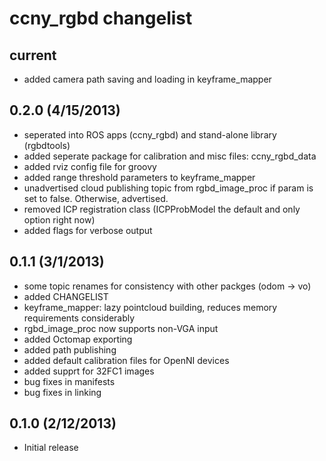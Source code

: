 ccny_rgbd changelist
========================

current
------------------------
 * added camera path saving and loading in keyframe_mapper

0.2.0        (4/15/2013)
------------------------
 * seperated into ROS apps (ccny_rgbd) and stand-alone library (rgbdtools)
 * added seperate package for calibration and misc files: ccny_rgbd_data
 * added rviz config file for groovy
 * added range threshold parameters to keyframe_mapper
 * unadvertised cloud publishing topic from rgbd_image_proc if param is set to false. Otherwise, advertised.
 * removed ICP registration class (ICPProbModel the default and only option right now)
 * added flags for verbose output

0.1.1         (3/1/2013)
------------------------
 * some topic renames for consistency with other packges (odom -> vo)
 * added CHANGELIST
 * keyframe_mapper: lazy pointcloud building, reduces memory requirements considerably
 * rgbd_image_proc now supports non-VGA input
 * added Octomap exporting
 * added path publishing
 * added default calibration files for OpenNI devices
 * added supprt for 32FC1 images
 * bug fixes in manifests
 * bug fixes in linking

0.1.0        (2/12/2013)
------------------------
 * Initial release
